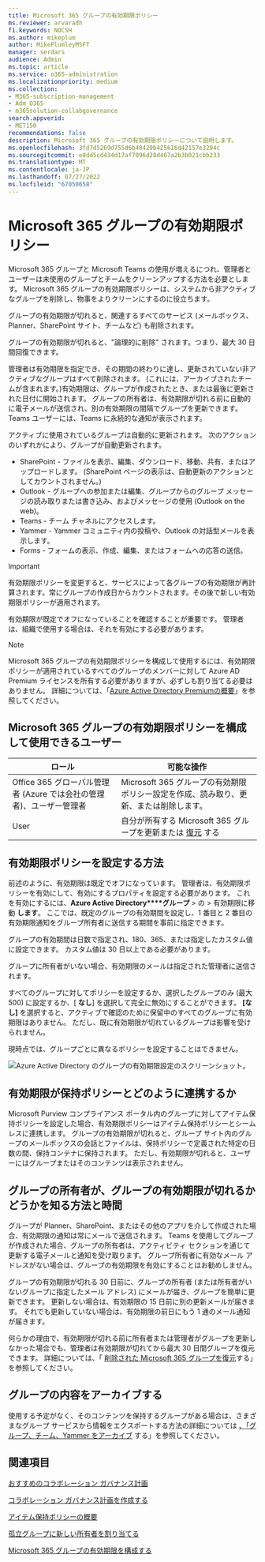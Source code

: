 ```yaml
---
title: Microsoft 365 グループの有効期限ポリシー
ms.reviewer: arvaradh
f1.keywords: NOCSH
ms.author: mikeplum
author: MikePlumleyMSFT
manager: serdars
audience: Admin
ms.topic: article
ms.service: o365-administration
ms.localizationpriority: medium
ms.collection:
- M365-subscription-management
- Adm_O365
- m365solution-collabgovernance
search.appverid:
- MET150
recommendations: false
description: Microsoft 365 グループの有効期限ポリシーについて説明します。
ms.openlocfilehash: 3fd7d5269d755d6b48429b425616d42157e3294c
ms.sourcegitcommit: e8dd5cd434d17af7096d28d467a2b3b021cbb233
ms.translationtype: MT
ms.contentlocale: ja-JP
ms.lasthandoff: 07/27/2022
ms.locfileid: "67050658"
---
```

# <a name="microsoft-365-group-expiration-policy"></a>Microsoft 365 グループの有効期限ポリシー

Microsoft 365 グループと Microsoft Teams の使用が増えるにつれ、管理者とユーザーは未使用のグループとチームをクリーンアップする方法を必要とします。 Microsoft 365 グループの有効期限ポリシーは、システムから非アクティブなグループを削除し、物事をよりクリーンにするのに役立ちます。

グループの有効期限が切れると、関連するすべてのサービス (メールボックス、Planner、SharePoint サイト、チームなど) も削除されます。

グループの有効期限が切れると、"論理的に削除" されます。つまり、最大 30 日間回復できます。

管理者は有効期限を指定でき、その期間の終わりに達し、更新されていない非アクティブなグループはすべて削除されます。 (これには、アーカイブされたチームが含まれます。)有効期限は、グループが作成されたとき、または最後に更新された日付に開始されます。 グループの所有者は、有効期限が切れる前に自動的に電子メールが送信され、別の有効期限の間隔でグループを更新できます。 Teams ユーザーには、Teams に永続的な通知が表示されます。

アクティブに使用されているグループは自動的に更新されます。 次のアクションのいずれかにより、グループが自動更新されます。
- SharePoint - ファイルを表示、編集、ダウンロード、移動、共有、またはアップロードします。 (SharePoint ページの表示は、自動更新のアクションとしてカウントされません。)
- Outlook - グループへの参加または編集、グループからのグループ メッセージの読み取りまたは書き込み、およびメッセージの使用 (Outlook on the web)。
- Teams - チーム チャネルにアクセスします。
- Yammer - Yammer コミュニティ内の投稿や、Outlook の対話型メールを表示します。
- Forms - フォームの表示、作成、編集、またはフォームへの応答の送信。 

> [!IMPORTANT]
> 有効期限ポリシーを変更すると、サービスによって各グループの有効期限が再計算されます。常にグループの作成日からカウントされます。その後で新しい有効期限ポリシーが適用されます。

有効期限が既定でオフになっていることを確認することが重要です。 管理者は、組織で使用する場合は、それを有効にする必要があります。

> [!NOTE]
> Microsoft 365 グループの有効期限ポリシーを構成して使用するには、有効期限ポリシーが適用されているすべてのグループのメンバーに対して Azure AD Premium ライセンスを所有する必要がありますが、必ずしも割り当てる必要はありません。 詳細については、「[Azure Active Directory Premiumの概要](/azure/active-directory/active-directory-get-started-premium)」を参照してください。

## <a name="who-can-configure-and-use-the-microsoft-365-groups-expiration-policy"></a>Microsoft 365 グループの有効期限ポリシーを構成して使用できるユーザー

|ロール|可能な操作|
|---------|---------|
|Office 365 グローバル管理者 (Azure では会社の管理者)、ユーザー管理者|Microsoft 365 グループの有効期限ポリシー設定を作成、読み取り、更新、または削除します。|
|User|自分が所有する Microsoft 365 グループを更新または [復元](/azure/active-directory/users-groups-roles/groups-restore-deleted) する|

## <a name="how-to-set-the-expiration-policy"></a>有効期限ポリシーを設定する方法

前述のように、有効期限は既定でオフになっています。 管理者は、有効期限ポリシーを有効にして、有効にするプロパティを設定する必要があります。 これを有効にするには、**Azure Active Directory****グループ** > の > 有効期限に移動 **します**。 ここでは、既定のグループの有効期間を設定し、1 番目と 2 番目の有効期限通知をグループ所有者に送信する期間を事前に指定できます。

グループの有効期間は日数で指定され、180、365、または指定したカスタム値に設定できます。 カスタム値は 30 日以上である必要があります。

グループに所有者がいない場合、有効期限のメールは指定された管理者に送信されます。

すべてのグループに対してポリシーを設定するか、選択したグループのみ (最大 500) に設定するか、[ **なし**] を選択して完全に無効にすることができます。 **[なし]** を選択すると、アクティブで確認のために保留中のすべてのグループに有効期限はありません。 ただし、既に有効期限が切れているグループは影響を受けられません。

現時点では、グループごとに異なるポリシーを設定することはできません。

![Azure Active Directory のグループの有効期限設定のスクリーンショット。](../media/azure-groups-expiration-settings.png)

## <a name="how-expiry-works-with-the-retention-policy"></a>有効期限が保持ポリシーとどのように連携するか

Microsoft Purview コンプライアンス ポータル内のグループに対してアイテム保持ポリシーを設定した場合、有効期限ポリシーはアイテム保持ポリシーとシームレスに連携します。 グループの有効期限が切れると、グループ サイト内のグループのメールボックスの会話とファイルは、保持ポリシーで定義された特定の日数の間、保持コンテナに保持されます。 ただし、有効期限が切れると、ユーザーにはグループまたはそのコンテンツは表示されません。

## <a name="how-and-when-a-group-owner-learns-if-their-groups-are-going-to-expire"></a>グループの所有者が、グループの有効期限が切れるかどうかを知る方法と時間

グループが Planner、SharePoint、またはその他のアプリを介して作成された場合、有効期限の通知は常にメールで送信されます。
Teams を使用してグループが作成された場合、グループの所有者は、アクティビティ セクションを通じて更新する電子メールと通知を受け取ります。 グループ所有者に有効なメール アドレスがない場合は、グループの有効期限を有効にすることはお勧めしません。

グループの有効期限が切れる 30 日前に、グループの所有者 (または所有者がいないグループに指定したメール アドレス) にメールが届き、グループを簡単に更新できます。 更新しない場合は、有効期限の 15 日前に別の更新メールが届きます。 それでも更新していない場合は、有効期限の前日にもう 1 通のメール通知が届きます。

何らかの理由で、有効期限が切れる前に所有者または管理者がグループを更新しなかった場合でも、管理者は有効期限が切れてから最大 30 日間グループを復元できます。 詳細については、「 [削除された Microsoft 365 グループを復元](https://support.office.com/article/restore-a-deleted-office-365-group-b7c66b59-657a-4e1a-8aa0-8163b1f4eb54)する」を参照してください。

## <a name="archiving-group-contents"></a>グループの内容をアーカイブする

使用する予定がなく、そのコンテンツを保持するグループがある場合は、さまざまなグループ サービスから情報をエクスポートする方法の詳細については [、「グループ、チーム、Yammer をアーカイブ](end-life-cycle-groups-teams-sites-yammer.md) する」を参照してください。

## <a name="related-topics"></a>関連項目

[おすすめのコラボレーション ガバナンス計画](collaboration-governance-overview.md#collaboration-governance-planning-recommendations)

[コラボレーション ガバナンス計画を作成する](collaboration-governance-first.md)

[アイテム保持ポリシーの概要](https://support.office.com/article/5e377752-700d-4870-9b6d-12bfc12d2423)

[孤立グループに新しい所有者を割り当てる](https://support.office.com/article/86bb3db6-8857-45d1-95c8-f6d540e45732)

[Microsoft 365 グループの有効期限を構成する](/azure/active-directory/active-directory-groups-lifecycle-azure-portal)
